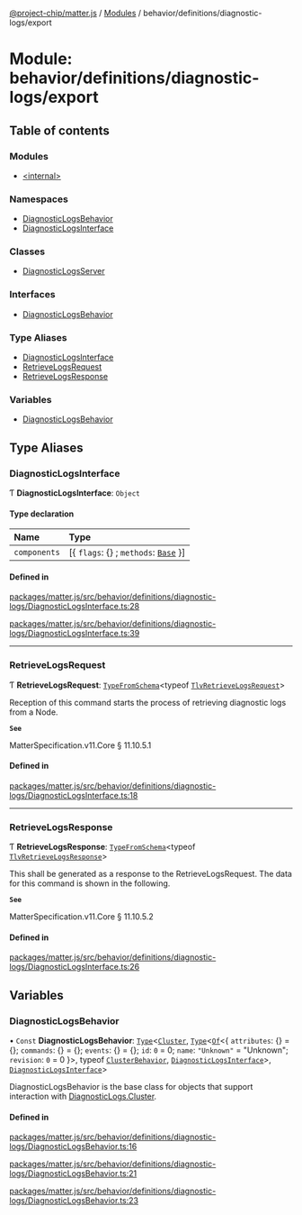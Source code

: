 [@project-chip/matter.js](../README.md) / [Modules](../modules.md) / behavior/definitions/diagnostic-logs/export

# Module: behavior/definitions/diagnostic-logs/export

## Table of contents

### Modules

- [\<internal\>](behavior_definitions_diagnostic_logs_export._internal_.md)

### Namespaces

- [DiagnosticLogsBehavior](behavior_definitions_diagnostic_logs_export.DiagnosticLogsBehavior.md)
- [DiagnosticLogsInterface](behavior_definitions_diagnostic_logs_export.DiagnosticLogsInterface.md)

### Classes

- [DiagnosticLogsServer](../classes/behavior_definitions_diagnostic_logs_export.DiagnosticLogsServer.md)

### Interfaces

- [DiagnosticLogsBehavior](../interfaces/behavior_definitions_diagnostic_logs_export.DiagnosticLogsBehavior-1.md)

### Type Aliases

- [DiagnosticLogsInterface](behavior_definitions_diagnostic_logs_export.md#diagnosticlogsinterface)
- [RetrieveLogsRequest](behavior_definitions_diagnostic_logs_export.md#retrievelogsrequest)
- [RetrieveLogsResponse](behavior_definitions_diagnostic_logs_export.md#retrievelogsresponse)

### Variables

- [DiagnosticLogsBehavior](behavior_definitions_diagnostic_logs_export.md#diagnosticlogsbehavior)

## Type Aliases

### DiagnosticLogsInterface

Ƭ **DiagnosticLogsInterface**: `Object`

#### Type declaration

| Name | Type |
| :------ | :------ |
| `components` | [\{ `flags`: {} ; `methods`: [`Base`](../interfaces/behavior_definitions_diagnostic_logs_export.DiagnosticLogsInterface.Base.md)  }] |

#### Defined in

[packages/matter.js/src/behavior/definitions/diagnostic-logs/DiagnosticLogsInterface.ts:28](https://github.com/project-chip/matter.js/blob/6d3b6a5d957d88a9231d6ecab4bb41f8133112be/packages/matter.js/src/behavior/definitions/diagnostic-logs/DiagnosticLogsInterface.ts#L28)

[packages/matter.js/src/behavior/definitions/diagnostic-logs/DiagnosticLogsInterface.ts:39](https://github.com/project-chip/matter.js/blob/6d3b6a5d957d88a9231d6ecab4bb41f8133112be/packages/matter.js/src/behavior/definitions/diagnostic-logs/DiagnosticLogsInterface.ts#L39)

___

### RetrieveLogsRequest

Ƭ **RetrieveLogsRequest**: [`TypeFromSchema`](tlv_export.md#typefromschema)\<typeof [`TlvRetrieveLogsRequest`](cluster_export.DiagnosticLogs.md#tlvretrievelogsrequest)\>

Reception of this command starts the process of retrieving diagnostic logs from a Node.

**`See`**

MatterSpecification.v11.Core § 11.10.5.1

#### Defined in

[packages/matter.js/src/behavior/definitions/diagnostic-logs/DiagnosticLogsInterface.ts:18](https://github.com/project-chip/matter.js/blob/6d3b6a5d957d88a9231d6ecab4bb41f8133112be/packages/matter.js/src/behavior/definitions/diagnostic-logs/DiagnosticLogsInterface.ts#L18)

___

### RetrieveLogsResponse

Ƭ **RetrieveLogsResponse**: [`TypeFromSchema`](tlv_export.md#typefromschema)\<typeof [`TlvRetrieveLogsResponse`](cluster_export.DiagnosticLogs.md#tlvretrievelogsresponse)\>

This shall be generated as a response to the RetrieveLogsRequest. The data for this command is shown in the
following.

**`See`**

MatterSpecification.v11.Core § 11.10.5.2

#### Defined in

[packages/matter.js/src/behavior/definitions/diagnostic-logs/DiagnosticLogsInterface.ts:26](https://github.com/project-chip/matter.js/blob/6d3b6a5d957d88a9231d6ecab4bb41f8133112be/packages/matter.js/src/behavior/definitions/diagnostic-logs/DiagnosticLogsInterface.ts#L26)

## Variables

### DiagnosticLogsBehavior

• `Const` **DiagnosticLogsBehavior**: [`Type`](../interfaces/behavior_cluster_export.ClusterBehavior.Type.md)\<[`Cluster`](../interfaces/cluster_export.DiagnosticLogs.Cluster.md), [`Type`](../interfaces/behavior_cluster_export.ClusterBehavior.Type.md)\<[`Of`](../interfaces/cluster_export.ClusterType.Of.md)\<\{ `attributes`: {} = \{}; `commands`: {} = \{}; `events`: {} = \{}; `id`: ``0`` = 0; `name`: ``"Unknown"`` = "Unknown"; `revision`: ``0`` = 0 }\>, typeof [`ClusterBehavior`](behavior_cluster_export.ClusterBehavior.md), [`DiagnosticLogsInterface`](behavior_definitions_diagnostic_logs_export.md#diagnosticlogsinterface)\>, [`DiagnosticLogsInterface`](behavior_definitions_diagnostic_logs_export.md#diagnosticlogsinterface)\>

DiagnosticLogsBehavior is the base class for objects that support interaction with [DiagnosticLogs.Cluster](cluster_export.DiagnosticLogs.md#cluster).

#### Defined in

[packages/matter.js/src/behavior/definitions/diagnostic-logs/DiagnosticLogsBehavior.ts:16](https://github.com/project-chip/matter.js/blob/6d3b6a5d957d88a9231d6ecab4bb41f8133112be/packages/matter.js/src/behavior/definitions/diagnostic-logs/DiagnosticLogsBehavior.ts#L16)

[packages/matter.js/src/behavior/definitions/diagnostic-logs/DiagnosticLogsBehavior.ts:21](https://github.com/project-chip/matter.js/blob/6d3b6a5d957d88a9231d6ecab4bb41f8133112be/packages/matter.js/src/behavior/definitions/diagnostic-logs/DiagnosticLogsBehavior.ts#L21)

[packages/matter.js/src/behavior/definitions/diagnostic-logs/DiagnosticLogsBehavior.ts:23](https://github.com/project-chip/matter.js/blob/6d3b6a5d957d88a9231d6ecab4bb41f8133112be/packages/matter.js/src/behavior/definitions/diagnostic-logs/DiagnosticLogsBehavior.ts#L23)
